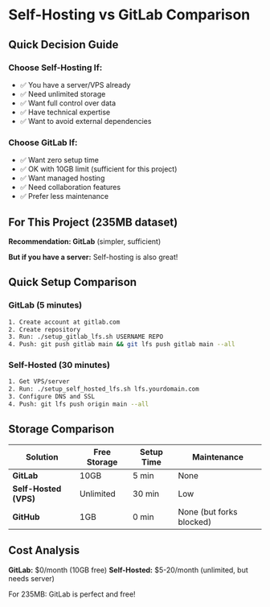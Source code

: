 # Self-Hosting vs GitLab Comparison

## Quick Decision Guide

### Choose Self-Hosting If:
- ✅ You have a server/VPS already
- ✅ Need unlimited storage
- ✅ Want full control over data
- ✅ Have technical expertise
- ✅ Want to avoid external dependencies

### Choose GitLab If:
- ✅ Want zero setup time
- ✅ OK with 10GB limit (sufficient for this project)
- ✅ Want managed hosting
- ✅ Need collaboration features
- ✅ Prefer less maintenance

## For This Project (235MB dataset)

**Recommendation: GitLab** (simpler, sufficient)

**But if you have a server:** Self-hosting is also great!

## Quick Setup Comparison

### GitLab (5 minutes)
```bash
1. Create account at gitlab.com
2. Create repository
3. Run: ./setup_gitlab_lfs.sh USERNAME REPO
4. Push: git push gitlab main && git lfs push gitlab main --all
```

### Self-Hosted (30 minutes)
```bash
1. Get VPS/server
2. Run: ./setup_self_hosted_lfs.sh lfs.yourdomain.com
3. Configure DNS and SSL
4. Push: git lfs push origin main --all
```

## Storage Comparison

| Solution | Free Storage | Setup Time | Maintenance |
|----------|-------------|------------|-------------|
| **GitLab** | 10GB | 5 min | None |
| **Self-Hosted (VPS)** | Unlimited | 30 min | Low |
| **GitHub** | 1GB | 0 min | None (but forks blocked) |

## Cost Analysis

**GitLab:** $0/month (10GB free)
**Self-Hosted:** $5-20/month (unlimited, but needs server)

For 235MB: GitLab is perfect and free!

